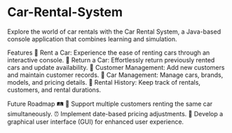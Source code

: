 # Car-Rental-System
Explore the world of car rentals with the Car Rental System, a Java-based console application that combines learning and simulation.

Features
🚀 Rent a Car: Experience the ease of renting cars through an interactive console. 🔁 Return a Car: Effortlessly return previously rented cars and update availability. 👥 Customer Management: Add new customers and maintain customer records. 🚗 Car Management: Manage cars, brands, models, and pricing details. 📝 Rental History: Keep track of rentals, customers, and rental durations.

Future Roadmap 🛤️
🤝 Support multiple customers renting the same car simultaneously. ⏰ Implement date-based pricing adjustments. 🎨 Develop a graphical user interface (GUI) for enhanced user experience.
